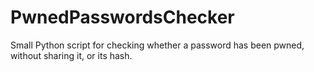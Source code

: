 # PwnedPasswordsChecker
Small Python script for checking whether a password has been pwned, without sharing it, or its hash.
